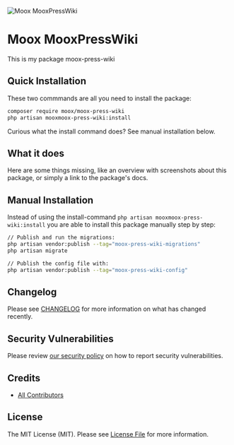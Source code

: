 ![Moox MooxPressWiki](https://github.com/mooxphp/moox/raw/main/art/banner/moox-press-wiki.jpg)

# Moox MooxPressWiki

This is my package moox-press-wiki

## Quick Installation

These two commmands are all you need to install the package:

```bash
composer require moox/moox-press-wiki
php artisan mooxmoox-press-wiki:install
```

Curious what the install command does? See manual installation below.

## What it does

<!--whatdoes-->

Here are some things missing, like an overview with screenshots about this package, or simply a link to the package's docs.

<!--/whatdoes-->

## Manual Installation

Instead of using the install-command `php artisan mooxmoox-press-wiki:install` you are able to install this package manually step by step:

```bash
// Publish and run the migrations:
php artisan vendor:publish --tag="moox-press-wiki-migrations"
php artisan migrate

// Publish the config file with:
php artisan vendor:publish --tag="moox-press-wiki-config"
```

## Changelog

Please see [CHANGELOG](CHANGELOG.md) for more information on what has changed recently.

## Security Vulnerabilities

Please review [our security policy](https://github.com/mooxphp/moox/security/policy) on how to report security vulnerabilities.

## Credits

-   [All Contributors](../../contributors)

## License

The MIT License (MIT). Please see [License File](LICENSE.md) for more information.
